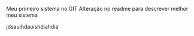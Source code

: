 Meu primeiro sistema no GIT
Alteração no readme para descrever melhor meu sistema

jdsauihdauishdiahdia